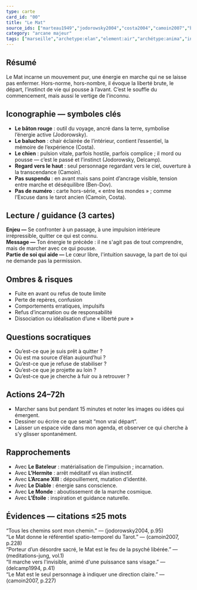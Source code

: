 ```yaml
---
type: carte
card_id: "00"
title: "Le Mat"
source_ids: ["marteau1949","jodorowsky2004","costa2004","camoin2007","bendov2011","delcamp1994","nadolny2021","jung1938","meditations-jung"]
category: "arcane majeur"
tags: ["marseille","archetype:elan","element:air","archétype:anima","initié","errance","joker","voyage","symbolisme"]
---
```


## Résumé
Le Mat incarne un mouvement pur, une énergie en marche qui ne se laisse pas enfermer. Hors-norme, hors-nombre, il évoque la liberté brute, le départ, l’instinct de vie qui pousse à l’avant. C’est le souffle du commencement, mais aussi le vertige de l’inconnu.

## Iconographie — symboles clés
- **Le bâton rouge** : outil du voyage, ancré dans la terre, symbolise l’énergie active (Jodorowsky).
- **Le baluchon** : chair éclairée de l’intérieur, contient l’essentiel, la mémoire de l’expérience (Costa).
- **Le chien** : pulsion vitale, parfois hostile, parfois complice ; il mord ou pousse — c’est le passé et l’instinct (Jodorowsky, Delcamp).
- **Regard vers le haut** : seul personnage regardant vers le ciel, ouverture à la transcendance (Camoin).
- **Pas suspendu** : en avant mais sans point d’ancrage visible, tension entre marche et déséquilibre (Ben-Dov).
- **Pas de numéro** : carte hors-série, « entre les mondes » ; comme l’Excuse dans le tarot ancien (Camoin, Costa).

## Lecture / guidance (3 cartes)
**Enjeu —** Se confronter à un passage, à une impulsion intérieure irrépressible, quitter ce qui est connu.  
**Message —** Ton énergie te précède : il ne s'agit pas de tout comprendre, mais de marcher avec ce qui pousse.  
**Partie de soi qui aide —** Le cœur libre, l'intuition sauvage, la part de toi qui ne demande pas la permission.

## Ombres & risques
- Fuite en avant ou refus de toute limite
- Perte de repères, confusion
- Comportements erratiques, impulsifs
- Refus d’incarnation ou de responsabilité
- Dissociation ou idéalisation d’une « liberté pure »

## Questions socratiques
- Qu’est-ce que je suis prêt à quitter ?
- Où est ma source d’élan aujourd’hui ?
- Qu’est-ce que je refuse de stabiliser ?
- Qu’est-ce que je projette au loin ?
- Qu’est-ce que je cherche à fuir ou à retrouver ?

## Actions 24–72h
- Marcher sans but pendant 15 minutes et noter les images ou idées qui émergent.
- Dessiner ou écrire ce que serait “mon vrai départ”.
- Laisser un espace vide dans mon agenda, et observer ce qui cherche à s’y glisser spontanément.

## Rapprochements
- Avec **Le Bateleur** : matérialisation de l’impulsion ; incarnation.  
- Avec **L’Hermite** : arrêt méditatif vs élan instinctif.  
- Avec **L’Arcane XIII** : dépouillement, mutation d’identité.  
- Avec **Le Diable** : énergie sans conscience.  
- Avec **Le Monde** : aboutissement de la marche cosmique.  
- Avec **L’Étoile** : inspiration et guidance naturelle.

## Évidences — citations ≤25 mots
“Tous les chemins sont mon chemin.” — (jodorowsky2004, p.95)  
“Le Mat donne le référentiel spatio-temporel du Tarot.” — (camoin2007, p.228)  
“Porteur d’un désordre sacré, le Mat est le feu de la psyché libérée.” — (meditations-jung, vol.1)  
“Il marche vers l'invisible, animé d'une puissance sans visage.” — (delcamp1994, p.41)  
“Le Mat est le seul personnage à indiquer une direction claire.” — (camoin2007, p.227)

